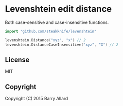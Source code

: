 # Levenshtein edit distance

Both case-sensitive and case-insensitive functions.

```go
import "github.com/steakknife/levenshtein"

levenshtein.Distance("xyz", "x") // 2
levenshtein.DistanceCaseInsensitive("xyz", "X") // 2

```

## License

MIT

## Copyright

Copyright (C) 2015 Barry Allard
